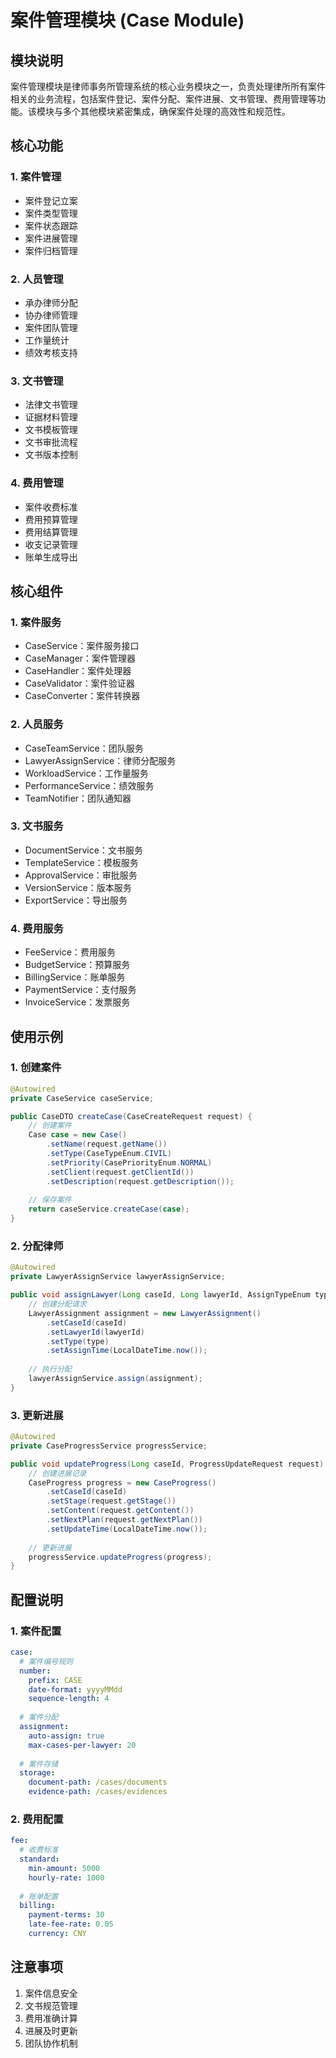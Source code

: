 # 案件管理模块 (Case Module)

## 模块说明
案件管理模块是律师事务所管理系统的核心业务模块之一，负责处理律所所有案件相关的业务流程，包括案件登记、案件分配、案件进展、文书管理、费用管理等功能。该模块与多个其他模块紧密集成，确保案件处理的高效性和规范性。

## 核心功能

### 1. 案件管理
- 案件登记立案
- 案件类型管理
- 案件状态跟踪
- 案件进展管理
- 案件归档管理

### 2. 人员管理
- 承办律师分配
- 协办律师管理
- 案件团队管理
- 工作量统计
- 绩效考核支持

### 3. 文书管理
- 法律文书管理
- 证据材料管理
- 文书模板管理
- 文书审批流程
- 文书版本控制

### 4. 费用管理
- 案件收费标准
- 费用预算管理
- 费用结算管理
- 收支记录管理
- 账单生成导出

## 核心组件

### 1. 案件服务
- CaseService：案件服务接口
- CaseManager：案件管理器
- CaseHandler：案件处理器
- CaseValidator：案件验证器
- CaseConverter：案件转换器

### 2. 人员服务
- CaseTeamService：团队服务
- LawyerAssignService：律师分配服务
- WorkloadService：工作量服务
- PerformanceService：绩效服务
- TeamNotifier：团队通知器

### 3. 文书服务
- DocumentService：文书服务
- TemplateService：模板服务
- ApprovalService：审批服务
- VersionService：版本服务
- ExportService：导出服务

### 4. 费用服务
- FeeService：费用服务
- BudgetService：预算服务
- BillingService：账单服务
- PaymentService：支付服务
- InvoiceService：发票服务

## 使用示例

### 1. 创建案件
```java
@Autowired
private CaseService caseService;

public CaseDTO createCase(CaseCreateRequest request) {
    // 创建案件
    Case case = new Case()
        .setName(request.getName())
        .setType(CaseTypeEnum.CIVIL)
        .setPriority(CasePriorityEnum.NORMAL)
        .setClient(request.getClientId())
        .setDescription(request.getDescription());
    
    // 保存案件
    return caseService.createCase(case);
}
```

### 2. 分配律师
```java
@Autowired
private LawyerAssignService lawyerAssignService;

public void assignLawyer(Long caseId, Long lawyerId, AssignTypeEnum type) {
    // 创建分配请求
    LawyerAssignment assignment = new LawyerAssignment()
        .setCaseId(caseId)
        .setLawyerId(lawyerId)
        .setType(type)
        .setAssignTime(LocalDateTime.now());
    
    // 执行分配
    lawyerAssignService.assign(assignment);
}
```

### 3. 更新进展
```java
@Autowired
private CaseProgressService progressService;

public void updateProgress(Long caseId, ProgressUpdateRequest request) {
    // 创建进展记录
    CaseProgress progress = new CaseProgress()
        .setCaseId(caseId)
        .setStage(request.getStage())
        .setContent(request.getContent())
        .setNextPlan(request.getNextPlan())
        .setUpdateTime(LocalDateTime.now());
    
    // 更新进展
    progressService.updateProgress(progress);
}
```

## 配置说明

### 1. 案件配置
```yaml
case:
  # 案件编号规则
  number:
    prefix: CASE
    date-format: yyyyMMdd
    sequence-length: 4
    
  # 案件分配
  assignment:
    auto-assign: true
    max-cases-per-lawyer: 20
    
  # 案件存储
  storage:
    document-path: /cases/documents
    evidence-path: /cases/evidences
```

### 2. 费用配置
```yaml
fee:
  # 收费标准
  standard:
    min-amount: 5000
    hourly-rate: 1000
    
  # 账单配置
  billing:
    payment-terms: 30
    late-fee-rate: 0.05
    currency: CNY
```

## 注意事项
1. 案件信息安全
2. 文书规范管理
3. 费用准确计算
4. 进展及时更新
5. 团队协作机制 